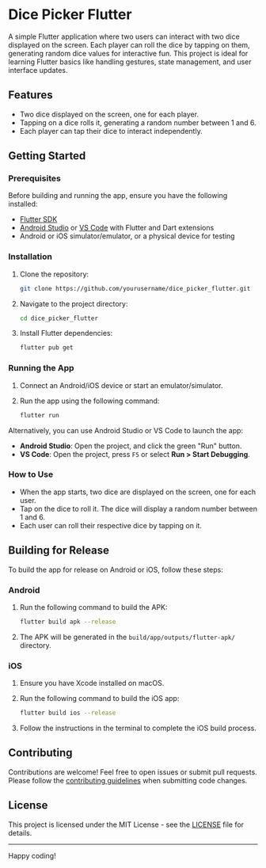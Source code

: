 # Dice Picker Flutter

A simple Flutter application where two users can interact with two dice displayed on the screen. Each player can roll the dice by tapping on them, generating random dice values for interactive fun. This project is ideal for learning Flutter basics like handling gestures, state management, and user interface updates.

## Features
- Two dice displayed on the screen, one for each player.
- Tapping on a dice rolls it, generating a random number between 1 and 6.
- Each player can tap their dice to interact independently.

## Getting Started

### Prerequisites

Before building and running the app, ensure you have the following installed:

- [Flutter SDK](https://flutter.dev/docs/get-started/install)
- [Android Studio](https://developer.android.com/studio) or [VS Code](https://code.visualstudio.com/) with Flutter and Dart extensions
- Android or iOS simulator/emulator, or a physical device for testing

### Installation

1. Clone the repository:

    ```bash
    git clone https://github.com/yourusername/dice_picker_flutter.git
    ```

2. Navigate to the project directory:

    ```bash
    cd dice_picker_flutter
    ```

3. Install Flutter dependencies:

    ```bash
    flutter pub get
    ```

### Running the App

1. Connect an Android/iOS device or start an emulator/simulator.

2. Run the app using the following command:

    ```bash
    flutter run
    ```

Alternatively, you can use Android Studio or VS Code to launch the app:

- **Android Studio**: Open the project, and click the green "Run" button.
- **VS Code**: Open the project, press `F5` or select **Run > Start Debugging**.

### How to Use

- When the app starts, two dice are displayed on the screen, one for each user.
- Tap on the dice to roll it. The dice will display a random number between 1 and 6.
- Each user can roll their respective dice by tapping on it.

## Building for Release

To build the app for release on Android or iOS, follow these steps:

### Android

1. Run the following command to build the APK:

    ```bash
    flutter build apk --release
    ```

2. The APK will be generated in the `build/app/outputs/flutter-apk/` directory.

### iOS

1. Ensure you have Xcode installed on macOS.

2. Run the following command to build the iOS app:

    ```bash
    flutter build ios --release
    ```

3. Follow the instructions in the terminal to complete the iOS build process.

## Contributing

Contributions are welcome! Feel free to open issues or submit pull requests. Please follow the [contributing guidelines](CONTRIBUTING.md) when submitting code changes.

## License

This project is licensed under the MIT License - see the [LICENSE](LICENSE) file for details.

---

Happy coding!
